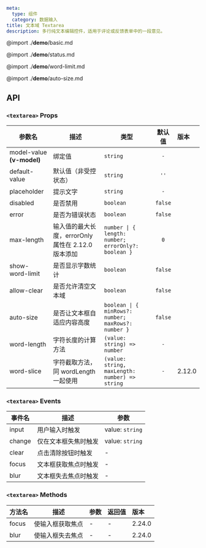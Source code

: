 ```yaml
meta:
  type: 组件
  category: 数据输入
title: 文本域 Textarea
description: 多行纯文本编辑控件，适用于评论或反馈表单中的一段意见。
```

@import ./__demo__/basic.md

@import ./__demo__/status.md

@import ./__demo__/word-limit.md

@import ./__demo__/auto-size.md

## API


### `<textarea>` Props

|参数名|描述|类型|默认值|版本|
|---|---|---|:---:|:---|
|model-value **(v-model)**|绑定值|`string`|`-`||
|default-value|默认值（非受控状态）|`string`|`''`||
|placeholder|提示文字|`string`|`-`||
|disabled|是否禁用|`boolean`|`false`||
|error|是否为错误状态|`boolean`|`false`||
|max-length|输入值的最大长度，errorOnly 属性在 2.12.0 版本添加|`number \| { length: number; errorOnly?: boolean }`|`0`||
|show-word-limit|是否显示字数统计|`boolean`|`false`||
|allow-clear|是否允许清空文本域|`boolean`|`false`||
|auto-size|是否让文本框自适应内容高度|`boolean \| { minRows?: number; maxRows?: number }`|`false`||
|word-length|字符长度的计算方法|`(value: string) => number`|`-`||
|word-slice|字符截取方法，同 wordLength 一起使用|`(value: string, maxLength: number) => string`|`-`|2.12.0|
### `<textarea>` Events

|事件名|描述|参数|
|---|---|---|
|input|用户输入时触发|value: `string`|
|change|仅在文本框失焦时触发|value: `string`|
|clear|点击清除按钮时触发|-|
|focus|文本框获取焦点时触发|-|
|blur|文本框失去焦点时触发|-|
### `<textarea>` Methods

|方法名|描述|参数|返回值|版本|
|---|---|---|---|:---|
|focus|使输入框获取焦点|-|-|2.24.0|
|blur|使输入框失去焦点|-|-|2.24.0|


